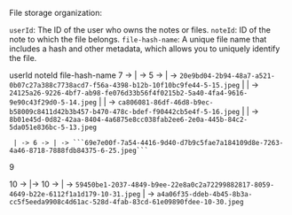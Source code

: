 File storage organization:

```userId```: The ID of the user who owns the notes or files.
```noteId```: ID of the note to which the file belongs.
```file-hash-name```: A unique file name that includes a hash and other metadata, which allows you to uniquely identify the file.

userId noteId file-hash-name
7 -> | -> 5 -> | -> ```20e9bd04-2b94-48a7-a521-0b07c27a388c7738acd7-f56a-4398-b12b-10f10bc9fe44-5-15.jpeg```
     |         | -> ```24125a26-9226-4bf7-ab98-fe076d33b56f4f0215b2-5a40-4fa4-9616-9e90c43f29d0-5-14.jpeg```
     |         | -> ```ca806081-86df-46d8-b9ec-b58009c8411d42b3b457-b470-478c-bdef-f90442cb5e4f-5-16.jpeg```
     |         | -> ```8b01e45d-0d82-42aa-8404-4a6875e8cc038fab2ee6-2e0a-445b-84c2-5da051e836bc-5-13.jpeg```

     | -> 6 -> | -> ```69e7e00f-7a54-4416-9d40-d7b9c5fae7a184109d8e-7263-4a46-8718-7888fdb84375-6-25.jpeg```

9

10 -> |-> 10 -> | -> ```59450be1-2037-4849-b9ee-22e8a0c2a72299882817-8059-4649-b22e-6112f1a1d179-10-31.jpeg```
                | -> ```a4a06f35-ddeb-4b45-8b3a-cc5f5eeda9908c4d61ac-528d-4fab-83cd-61e09890fdee-10-30.jpeg```
